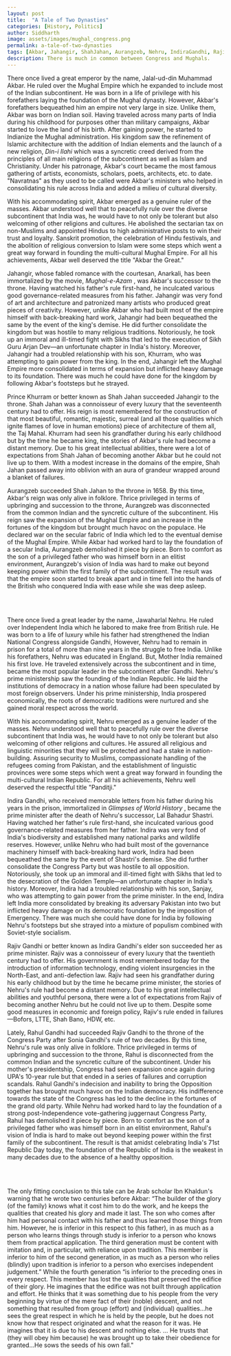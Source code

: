 ```yaml
---
layout: post
title:  "A Tale of Two Dynasties"
categories: [History, Politics]
author: Siddharth
image: assets/images/mughal_congress.png
permalink: a-tale-of-two-dynasties
tags: [Akbar, Jahangir, ShahJahan, Aurangzeb, Nehru, IndiraGandhi, RajivGandhi, RahulGandhi, IbnKhaldun]
description: There is much in common between Congress and Mughals.
---
```

There once lived a great emperor by the name, Jalal-ud-din Muhammad Akbar. He ruled over the Mughal Empire which he expanded to include most of the Indian subcontinent. He was born in a life of privilege with his forefathers laying the foundation of the Mughal dynasty. However, Akbar's forefathers bequeathed him an empire not very large in size. Unlike them, Akbar was born on Indian soil. Having traveled across many parts of India during his childhood for purposes other than military campaigns, Akbar started to love the land of his birth. After gaining power, he started to Indianize the Mughal administration. His kingdom saw the refinement of Islamic architecture with the addition of Indian elements and the launch of a new religion, <i> Din-i Ilahi </i> which was a syncretic creed derived from the principles of all main religions of the subcontinent as well as Islam and Christianity. Under his patronage, Akbar's court became the most famous gathering of artists, economists, scholars, poets, architects, etc. to date. "Navratnas" as they used to be called were Akbar's ministers who helped in consolidating his rule across India and added a milieu of cultural diversity. 

With his accommodating spirit, Akbar emerged as a genuine ruler of the masses. Akbar understood well that to peacefully rule over the diverse subcontinent that India was, he would have to not only be tolerant but also welcoming of other religions and cultures. He abolished the sectarian tax on non-Muslims and appointed Hindus to high administrative posts to win their trust and loyalty. Sanskrit promotion, the celebration of Hindu festivals, and the abolition of religious conversion to Islam were some steps which went a great way forward in founding the multi-cultural Mughal Empire. For all his achievements, Akbar well deserved the title "Akbar the Great."

Jahangir, whose fabled romance with the courtesan, Anarkali, has been immortalized by the movie, <i> Mughal-e-Azam </i>, was Akbar's successor to the throne. Having watched his father's rule first-hand, he inculcated various good governance-related measures from his father. Jahangir was very fond of art and architecture and patronized many artists who produced great pieces of creativity. However, unlike Akbar who had built most of the empire himself with back-breaking hard work, Jahangir had been bequeathed the same by the event of the king's demise. He did further consolidate the kingdom but was hostile to many religious traditions. Notoriously, he took up an immoral and ill-timed fight with Sikhs that led to the execution of Sikh Guru Arjan Dev—an unfortunate chapter in India's history. Moreover, Jahangir had a troubled relationship with his son, Khurram, who was attempting to gain power from the king. In the end, Jahangir left the Mughal Empire more consolidated in terms of expansion but inflicted heavy damage to its foundation. There was much he could have done for the kingdom by following Akbar's footsteps but he strayed.

Prince Khurram or better known as Shah Jahan succeeded Jahangir to the throne. Shah Jahan was a connoisseur of every luxury that the seventeenth century had to offer. His reign is most remembered for the construction of that most beautiful, romantic, majestic, surreal (and all those qualities which ignite flames of love in human emotions) piece of architecture of them all, the Taj Mahal. Khurram had seen his grandfather during his early childhood but by the time he became king, the stories of Akbar's rule had become a distant memory. Due to his great intellectual abilities, there were a lot of expectations from Shah Jahan of becoming another Akbar but he could not live up to them. With a modest increase in the domains of the empire, Shah Jahan passed away into oblivion with an aura of grandeur wrapped around a blanket of failures.

Aurangzeb succeeded Shah Jahan to the throne in 1658. By this time, Akbar's reign was only alive in folklore. Thrice privileged in terms of upbringing and succession to the throne, Aurangzeb was disconnected from the common Indian and the syncretic culture of the subcontinent. His reign saw the expansion of the Mughal Empire and an increase in the fortunes of the kingdom but brought much havoc on the populace. He declared war on the secular fabric of India which led to the eventual demise of the Mughal Empire. While Akbar had worked hard to lay the foundation of a secular India, Aurangzeb demolished it piece by piece. Born to comfort as the son of a privileged father who was himself born in an elitist environment, Aurangzeb's vision of India was hard to make out beyond keeping power within the first family of the subcontinent. The result was that the empire soon started to break apart and in time fell into the hands of the British who conquered India with ease while she was deep asleep.

<div class="paragraph"><p><br>
<br></p></div>

There once lived a great leader by the name, Jawaharlal Nehru. He ruled over Independent India which he labored to make free from British rule. He was born to a life of luxury while his father had strengthened the Indian National Congress alongside Gandhi, However, Nehru had to remain in prison for a total of more than nine years in the struggle to free India. Unlike his forefathers, Nehru was educated in England. But, Mother India remained his first love. He traveled extensively across the subcontinent and in time, became the most popular leader in the subcontinent after Gandhi. Nehru's prime ministership saw the founding of the Indian Republic. He laid the institutions of democracy in a nation whose failure had been speculated by most foreign observers. Under his prime ministership, India prospered economically, the roots of democratic traditions were nurtured and she gained moral respect across the world.

With his accommodating spirit, Nehru emerged as a genuine leader of the masses. Nehru understood well that to peacefully rule over the diverse subcontinent that India was, he would have to not only be tolerant but also welcoming of other religions and cultures. He assured all religious and linguistic minorities that they will be protected and had a stake in nation-building. Assuring security to Muslims, compassionate handling of the refugees coming from Pakistan, and the establishment of linguistic provinces were some steps which went a great way forward in founding the multi-cultural Indian Republic. For all his achievements, Nehru well deserved the respectful title "Panditji."

Indira Gandhi, who received memorable letters from his father during his years in the prison, immortalized in <i> Glimpses of World History </i>, became the prime minister after the death of Nehru's successor, Lal Bahadur Shastri. Having watched her father's rule first-hand, she inculcated various good governance-related measures from her father. Indira was very fond of India's biodiversity and established many national parks and wildlife reserves. However, unlike Nehru who had built most of the governance machinery himself with back-breaking hard work, Indira had been bequeathed the same by the event of Shastri's demise. She did further consolidate the Congress Party but was hostile to all opposition. Notoriously, she took up an immoral and ill-timed fight with Sikhs that led to the desecration of the Golden Temple—an unfortunate chapter in India's history. Moreover, Indira had a troubled relationship with his son, Sanjay, who was attempting to gain power from the prime minister. In the end, Indira left India more consolidated by breaking its adversary Pakistan into two but inflicted heavy damage on its democratic foundation by the imposition of Emergency. There was much she could have done for India by following Nehru's footsteps but she strayed into a mixture of populism combined with Soviet-style socialism.

Rajiv Gandhi or better known as Indira Gandhi's elder son succeeded her as prime minister. Rajiv was a connoisseur of every luxury that the twentieth century had to offer. His government is most remembered today for the introduction of information technology, ending violent insurgencies in the North-East, and anti-defection law. Rajiv had seen his grandfather during his early childhood but by the time he became prime minister, the stories of Nehru's rule had become a distant memory. Due to his great intellectual abilities and youthful persona, there were a lot of expectations from Rajiv of becoming another Nehru but he could not live up to them. Despite some good measures in economic and foreign policy, Rajiv's rule ended in failures—Bofors, LTTE, Shah Bano, HDW, etc.

Lately, Rahul Gandhi had succeeded Rajiv Gandhi to the throne of the Congress Party after Sonia Gandhi's rule of two decades. By this time, Nehru's rule was only alive in folklore. Thrice privileged in terms of upbringing and succession to the throne, Rahul is disconnected from the common Indian and the syncretic culture of the subcontinent. Under his mother's presidentship, Congress had seen expansion once again during UPA's 10-year rule but that ended in a series of failures and corruption scandals. Rahul Gandhi's indecision and inability to bring the Opposition together has brought much havoc on the Indian democracy. His indifference towards the state of the Congress has led to the decline in the fortunes of the grand old party. While Nehru had worked hard to lay the foundation of a strong post-Independence vote-gathering juggernaut Congress Party, Rahul has demolished it piece by piece. Born to comfort as the son of a privileged father who was himself born in an elitist environment, Rahul's vision of India is hard to make out beyond keeping power within the first family of the subcontinent. The result is that amidst celebrating India's 71st Republic Day today, the foundation of the Republic of India is the weakest in many decades due to the absence of a healthy opposition.

<div class="paragraph"><p><br>
<br></p></div>

The only fitting conclusion to this tale can be Arab scholar Ibn Khaldun's warning that he wrote two centuries before Akbar: “The builder of the glory (of the family) knows what it cost him to do the work, and he keeps the qualities that created his glory and made it last. The son who comes after him had personal contact with his father and thus learned those things from him. However, he is inferior in this respect to (his father), in as much as a person who learns things through study is inferior to a person who knows them from practical application. The third generation must be content with imitation and, in particular, with reliance upon tradition. This member is inferior to him of the second generation, in as much as a person who relies (blindly) upon tradition is inferior to a person who exercises independent judgement.” While the fourth generation “is inferior to the preceding ones in every respect. This member has lost the qualities that preserved the edifice of their glory. He imagines that the edifice was not built through application and effort. He thinks that it was something due to his people from the very beginning by virtue of the mere fact of their (noble) descent, and not something that resulted from group (effort) and (individual) qualities...he sees the great respect in which he is held by the people, but he does not know how that respect originated and what the reason for it was. He imagines that it is due to his descent and nothing else. … He trusts that (they will obey him because) he was brought up to take their obedience for granted...He sows the seeds of his own fall."